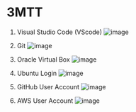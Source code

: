 # 3MTT
1. Visual Studio Code (VScode)
![image](https://github.com/user-attachments/assets/1d5e2379-4507-404c-9c72-349e6c9015d7)

2. Git
![image](https://github.com/user-attachments/assets/bf7f70ff-e272-4b90-b8a2-ecccd1fd663d)

3. Oracle Virtual Box
![image](https://github.com/user-attachments/assets/bc619114-aa83-4e4d-9f84-7342256700fb)

4. Ubuntu Login
![image](https://github.com/user-attachments/assets/6eede6f6-7f90-4fe7-8a88-1099d39001c6)

5. GitHub User Account
![image](https://github.com/user-attachments/assets/592b5040-3b6f-49f7-8eb7-20f82cfa2212)

6. AWS User Account
![image](https://github.com/user-attachments/assets/7ae803bc-7757-4c7f-9e2a-22d1640e59b1)
